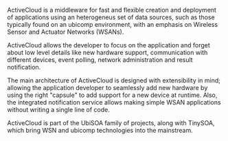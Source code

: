 ActiveCloud is a middleware for fast and flexible creation and deployment of applications using an heterogeneus set of data sources, such as those typically found on an ubicomp environment, with an emphasis on Wireless Sensor and Actuator Networks (WSANs).

ActiveCloud allows the developer to focus on the application and  forget about low level details like new hardware support, communication with different devices, event polling, network administration and result notification.

The main architecture of ActiveCloud is designed with extensibility in mind; allowing the application developer to seamlessly add new hardware by using the right "capsule" to add support for a new device at runtime. Also, the integrated notification service allows making simple WSAN applications without writing a single line of code.

ActiveCloud is part of the UbiSOA family of projects, along with TinySOA, which bring WSN and ubicomp technologies into the mainstream.